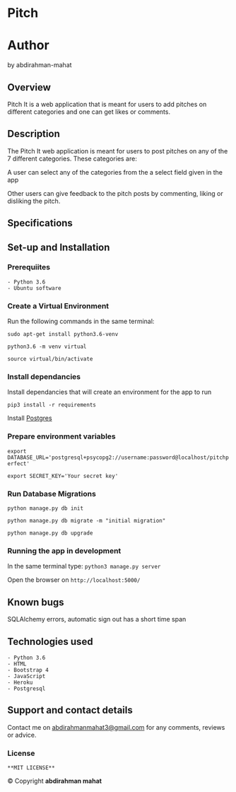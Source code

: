 # Pitch

# Author

by abdirahman-mahat

## Overview

Pitch It is a web application that is meant for users to add pitches on different categories and one can get likes or comments.

## Description

The Pitch It web application is meant for users to post pitches on any of the 7 different categories. These categories are:

A user can select any of the categories from the a select field given in the app

Other users can give feedback to the pitch posts by commenting, liking or disliking the pitch. 

## Specifications



## Set-up and Installation

### Prerequiites

    - Python 3.6
    - Ubuntu software

### Create a Virtual Environment

Run the following commands in the same terminal:

```sudo apt-get install python3.6-venv```

```python3.6 -m venv virtual```

```source virtual/bin/activate```

### Install dependancies

Install dependancies that will create an environment for the app to run

```pip3 install -r requirements```

Install [Postgres](https://www.postgresql.org/download/)

### Prepare environment variables

```export DATABASE_URL='postgresql+psycopg2://username:password@localhost/pitchperfect'```

```export SECRET_KEY='Your secret key'```

### Run Database Migrations

```python manage.py db init```

```python manage.py db migrate -m "initial migration"```

```python manage.py db upgrade```


### Running the app in development

In the same terminal type:
`python3 manage.py server`

Open the browser on `http://localhost:5000/`

## Known bugs

SQLAlchemy errors, automatic sign out has a short time span

## Technologies used

    - Python 3.6
    - HTML
    - Bootstrap 4
    - JavaScript
    - Heroku
    - Postgresql

## Support and contact details

Contact me on abdirahmanmahat3@gmail.com for any comments, reviews or advice.

### License

    **MIT LICENSE** 
&copy; Copyright **abdirahman mahat**
